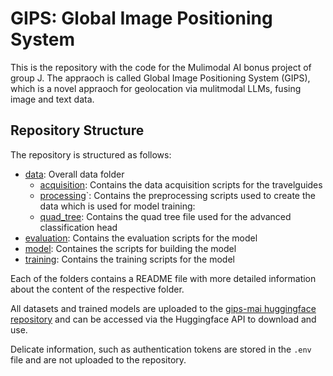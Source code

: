 # GIPS: Global Image Positioning System

This is the repository with the code for the Mulimodal AI bonus project of group J.
The appraoch is called Global Image Positioning System (GIPS), which is a novel appraoch for geolocation via mulitmodal
LLMs, fusing image and text data.

## Repository Structure

The repository is structured as follows:

- [data](data): Overall data folder
    - [acquisition](data%2Facquisition): Contains the data acquisition scripts for the travelguides
    - [processing](data%2Fprocessing)`: Contains the preprocessing scripts used to create the data which is used for model training:
    - [quad_tree](data%2Fquad_tree): Contains the quad tree file used for the advanced classification head
- [evaluation](evaluation): Contains the evaluation scripts for the model 
- [model](model): Containes the scripts for building the model
- [training](training): Contains the training scripts for the model

Each of the folders contains a README file with more detailed information about the content of the respective folder.

All datasets and trained models are uploaded to the [gips-mai huggingface repository](https://huggingface.co/gips-mai) and can be accessed via the Huggingface API to download and use.

Delicate information, such as authentication tokens are stored in the `.env` file and are not uploaded to the repository.
